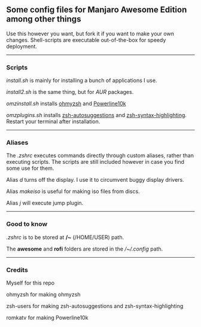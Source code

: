 <h2>Some config files for Manjaro Awesome Edition among other things</h2>

Use this however you want, but fork it if you want to make your own changes.
Shell-scripts are executable out-of-the-box for speedy deployment.

---

<h3>Scripts</h3>

<i>install.sh</i> is mainly for installing a bunch of applications I use.

<i>install2.sh</i> is the same thing, but for <i>AUR</i> packages.

<i>omzinstall.sh</i> installs <a href="https://github.com/ohmyzsh/ohmyzsh">ohmyzsh</a> and <a href="https://github.com/romkatv/powerlevel10k">Powerline10k</a>

<i>omzplugins.sh</i> installs <a href="https://github.com/zsh-users/zsh-autosuggestions">zsh-autosuggestions</a> and <a href="https://github.com/zsh-users/zsh-syntax-highlighting">zsh-syntax-highlighting</a>.
Restart your terminal after installation.

---

<h3>Aliases</h3>


The <i>.zshrc</i> executes commands directly through custom aliases, rather than executing scripts. The scripts are still included however in case you find some use for them.

Alias <i>d</i> turns off the display. I use it to circumvent buggy display drivers.

Alias <i>makeiso</i> is useful for making iso files from discs.

Alias <i>j</i> will execute jump plugin.

---

<h3>Good to know</h3>

<i>.zshrc</i> is to be stored at <b>/~</b> (/HOME/USER) path.

The <b>awesome</b> and <b>rofi</b> folders are stored in the <i>/~/.config</i> path.

---

<h3>Credits</h3>

Myself for this repo

ohmyzsh for making ohmyzsh

zsh-users for making zsh-autosuggestions and zsh-syntax-highlighting

romkatv for making Powerline10k
